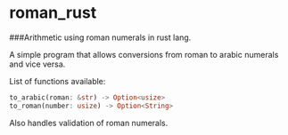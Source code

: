 # roman_rust
###Arithmetic using roman numerals in rust lang.

A simple program that allows conversions from roman to arabic numerals and vice versa.

List of functions available:
```rust
to_arabic(roman: &str) -> Option<usize>
to_roman(number: usize) -> Option<String>
```

Also handles validation of roman numerals.